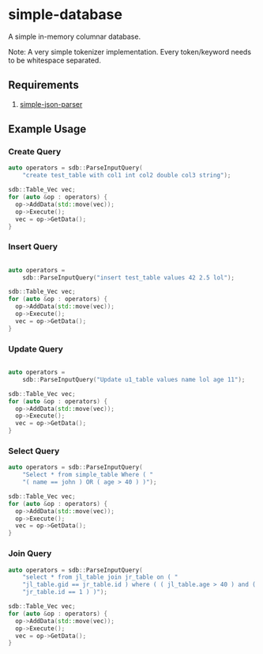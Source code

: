 # simple-database

A simple in-memory columnar database.

Note: A very simple tokenizer implementation. Every token/keyword needs to be whitespace separated.

## Requirements
1. [simple-json-parser](https://github.com/palPrabhakar/simple-json-parser)

## Example Usage

### Create Query

```cpp
auto operators = sdb::ParseInputQuery(
    "create test_table with col1 int col2 double col3 string");

sdb::Table_Vec vec;
for (auto &op : operators) {
  op->AddData(std::move(vec));
  op->Execute();
  vec = op->GetData();
}
```

### Insert Query

```cpp

auto operators =
    sdb::ParseInputQuery("insert test_table values 42 2.5 lol");

sdb::Table_Vec vec;
for (auto &op : operators) {
  op->AddData(std::move(vec));
  op->Execute();
  vec = op->GetData();
}
```

### Update Query

```cpp

auto operators =
    sdb::ParseInputQuery("Update u1_table values name lol age 11");

sdb::Table_Vec vec;
for (auto &op : operators) {
  op->AddData(std::move(vec));
  op->Execute();
  vec = op->GetData();
}
```

### Select Query

```cpp
auto operators = sdb::ParseInputQuery(
    "Select * from simple_table Where ( "
    "( name == john ) OR ( age > 40 ) )");

sdb::Table_Vec vec;
for (auto &op : operators) {
  op->AddData(std::move(vec));
  op->Execute();
  vec = op->GetData();
}
```

### Join Query

```cpp
auto operators = sdb::ParseInputQuery(
    "select * from jl_table join jr_table on ( "
    "jl_table.gid == jr_table.id ) where ( ( jl_table.age > 40 ) and ( "
    "jr_table.id == 1 ) )");

sdb::Table_Vec vec;
for (auto &op : operators) {
  op->AddData(std::move(vec));
  op->Execute();
  vec = op->GetData();
}
```

